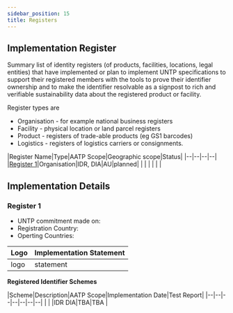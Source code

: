 ```yaml
---
sidebar_position: 15
title: Registers
---
```


## Implementation Register

Summary list of identity registers (of products, facilities, locations, legal entities) that have implemented or plan to implement UNTP specifications to support their registered members with the tools to prove their identifier ownership and to make the identifier resolvable as a signpost to rich and verifiable sustainability data about the registered product or facility. 

Register types are

* Organisation - for example national business registers
* Facility - physical location or land parcel registers
* Product - registers of trade-able products (eg GS1 barcodes)
* Logistics - registers of logistics carriers or consignments.


|Register Name|Type|AATP Scope|Geographic scope|Status|
|--|--|--|--|
|[Register 1](#register-1)|Organisation|IDR, DIA|AU|planned| 
| | | | | |


## Implementation Details

### Register 1

* UNTP commitment made on: 
* Registration Country: 
* Operting Countries: 

|Logo|Implementation Statement|
|--|--|
|logo|statement |

**Registered Identifier Schemes**

|Scheme|Description|AATP Scope|Implementation Date|Test Report|
|--|--|--|--|--|--|--|
| | |IDR DIA|TBA|TBA |



